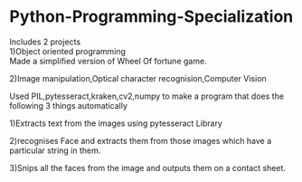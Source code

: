# Python-Programming-Specialization
Includes 2 projects<br/>
1)Object oriented programming<br/>
Made a simplified version of Wheel Of fortune game.<br/>

<p>2)Image manipulation,Optical character recognision,Computer Vision
 <p>Used PIL,pytesseract,kraken,cv2,numpy to make a program that does the following 3 things automatically
 <p>1)Extracts text from the images using pytesseract Library
 <p>2)recognises Face and extracts them from those images which have a particular string in them.
 <p>3)Snips all the faces from the image and outputs them on a contact sheet.
